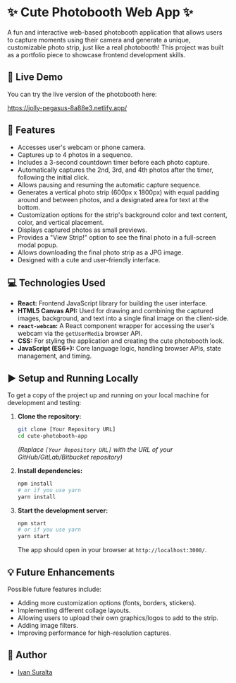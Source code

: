 # ✨ Cute Photobooth Web App ✨

A fun and interactive web-based photobooth application that allows users to capture moments using their camera and generate a unique, customizable photo strip, just like a real photobooth! This project was built as a portfolio piece to showcase frontend development skills.

## 🔗 Live Demo

You can try the live version of the photobooth here:

https://jolly-pegasus-8a88e3.netlify.app/

## 📸 Features

- Accesses user's webcam or phone camera.
- Captures up to 4 photos in a sequence.
- Includes a 3-second countdown timer before each photo capture.
- Automatically captures the 2nd, 3rd, and 4th photos after the timer, following the initial click.
- Allows pausing and resuming the automatic capture sequence.
- Generates a vertical photo strip (600px x 1800px) with equal padding around and between photos, and a designated area for text at the bottom.
- Customization options for the strip's background color and text content, color, and vertical placement.
- Displays captured photos as small previews.
- Provides a "View Strip!" option to see the final photo in a full-screen modal popup.
- Allows downloading the final photo strip as a JPG image.
- Designed with a cute and user-friendly interface.

## 💻 Technologies Used

- **React:** Frontend JavaScript library for building the user interface.
- **HTML5 Canvas API:** Used for drawing and combining the captured images, background, and text into a single final image on the client-side.
- **`react-webcam`:** A React component wrapper for accessing the user's webcam via the `getUserMedia` browser API.
- **CSS:** For styling the application and creating the cute photobooth look.
- **JavaScript (ES6+):** Core language logic, handling browser APIs, state management, and timing.

## ▶️ Setup and Running Locally

To get a copy of the project up and running on your local machine for development and testing:

1.  **Clone the repository:**

    ```bash
    git clone [Your Repository URL]
    cd cute-photobooth-app
    ```

    _(Replace `[Your Repository URL]` with the URL of your GitHub/GitLab/Bitbucket repository)_

2.  **Install dependencies:**

    ```bash
    npm install
    # or if you use yarn
    yarn install
    ```

3.  **Start the development server:**
    ```bash
    npm start
    # or if you use yarn
    yarn start
    ```
    The app should open in your browser at `http://localhost:3000/`.

## 💡 Future Enhancements

Possible future features include:

- Adding more customization options (fonts, borders, stickers).
- Implementing different collage layouts.
- Allowing users to upload their own graphics/logos to add to the strip.
- Adding image filters.
- Improving performance for high-resolution captures.

## 👤 Author

- [Ivan Suralta ](https://www.linkedin.com/in/ivan-suralta/)
